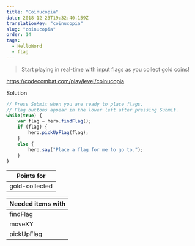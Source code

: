 ```yaml
---
title: "Coinucopia"
date: 2018-12-23T19:32:40.159Z
translationKey: "coinucopia"
slug: "coinucopia"
order: 14
tags:
  - HelloWord
  - flag
---
```


> Start playing in real-time with input flags as you collect gold coins!

https://codecombat.com/play/level/coinucopia

Solution

```javascript
// Press Submit when you are ready to place flags.
// Flag buttons appear in the lower left after pressing Submit.
while(true) {
    var flag = hero.findFlag();
    if (flag) {
        hero.pickUpFlag(flag);
    }
    else {
        hero.say("Place a flag for me to go to.");
    }
}
```

Points for |
--- |
gold-collected |

Needed items with |
--- |
findFlag |
moveXY |
pickUpFlag |


